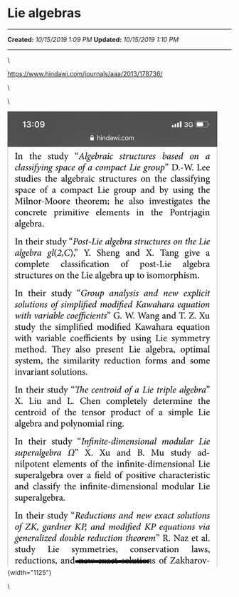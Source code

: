Lie algebras
============

  -------------- ----------------------
  **Created:**   *10/15/2019 1:09 PM*
  **Updated:**   *10/15/2019 1:10 PM*
  -------------- ----------------------

\

<https://www.hindawi.com/journals/aaa/2013/178736/>

\

\

![](Lie%20algebras_files/IMG_8612.PNG "Attachment"){width="1125"}

\

 

